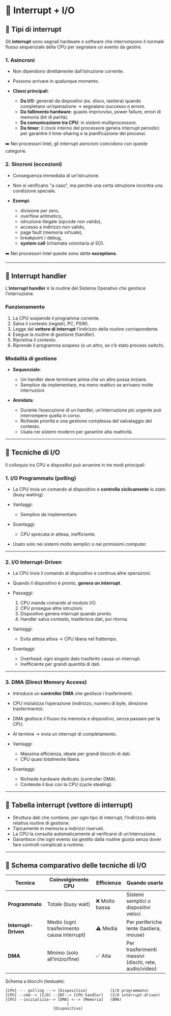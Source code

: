 # 📖 Interrupt + I/O

## 🔹 Tipi di interrupt

Gli **interrupt** sono segnali hardware o software che interrompono il normale flusso sequenziale della CPU per segnalare un evento da gestire.

### 1. **Asincroni**

* Non dipendono direttamente dall’istruzione corrente.
* Possono arrivare in qualunque momento.
* **Classi principali**:

  * **Da I/O**: generati da dispositivi (es. disco, tastiera) quando completano un’operazione → segnalano successo o errore.
  * **Da fallimento hardware**: guasto improvviso, power failure, errori di memoria (bit di parità).
  * **Da comunicazione tra CPU**: in sistemi multiprocessore.
  * **Da timer**: il clock interno del processore genera interrupt periodici per garantire il time-sharing e la pianificazione dei processi.

➡️ Nei processori Intel, gli interrupt asincroni coincidono con queste categorie.

### 2. **Sincroni (eccezioni)**

* Conseguenza immediata di un’istruzione.
* Non si verificano "a caso", ma perché una certa istruzione incontra una condizione speciale.
* **Esempi**:

  * divisione per zero,
  * overflow aritmetico,
  * istruzione illegale (opcode non valido),
  * accesso a indirizzo non valido,
  * page fault (memoria virtuale),
  * breakpoint / debug,
  * **system call** (chiamata volontaria al SO).

➡️ Nei processori Intel queste sono dette **exceptions**.

---

## 🔹 Interrupt handler

L’**interrupt handler** è la routine del Sistema Operativo che gestisce l’interruzione.

### Funzionamento

1. La CPU sospende il programma corrente.
2. Salva il contesto (registri, PC, PSW).
3. Legge dal **vettore di interrupt** l’indirizzo della routine corrispondente.
4. Esegue la routine di gestione (handler).
5. Ripristina il contesto.
6. Riprende il programma sospeso (o un altro, se c’è stato process switch).

### Modalità di gestione

* **Sequenziale**:

  * Un handler deve terminare prima che un altro possa iniziare.
  * Semplice da implementare, ma meno reattivo se arrivano molte interruzioni.
* **Annidata**:

  * Durante l’esecuzione di un handler, un’interruzione più urgente può interrompere quella in corso.
  * Richiede priorità e una gestione complessa del salvataggio del contesto.
  * Usata nei sistemi moderni per garantire alta reattività.

---

## 🔹 Tecniche di I/O

Il colloquio tra CPU e dispositivi può avvenire in tre modi principali:

### 1. **I/O Programmato (polling)**

* La CPU invia un comando al dispositivo e **controlla ciclicamente** lo stato (busy waiting).
* Vantaggi:

  * Semplice da implementare.
* Svantaggi:

  * CPU sprecata in attesa, inefficiente.
* Usato solo nei sistemi molto semplici o nei primissimi computer.

---

### 2. **I/O Interrupt-Driven**

* La CPU invia il comando al dispositivo e continua altre operazioni.
* Quando il dispositivo è pronto, **genera un interrupt**.
* Passaggi:

  1. CPU manda comando al modulo I/O.
  2. CPU prosegue altre istruzioni.
  3. Dispositivo genera interrupt quando pronto.
  4. Handler salva contesto, trasferisce dati, poi ritorna.
* Vantaggi:

  * Evita attesa attiva → CPU libera nel frattempo.
* Svantaggi:

  * Overhead: ogni singolo dato trasferito causa un interrupt.
  * Inefficiente per grandi quantità di dati.

---

### 3. **DMA (Direct Memory Access)**

* Introduce un **controller DMA** che gestisce i trasferimenti.
* CPU inizializza l’operazione (indirizzo, numero di byte, direzione trasferimento).
* DMA gestisce il flusso tra memoria e dispositivo, senza passare per la CPU.
* Al termine → invia un interrupt di completamento.
* Vantaggi:

  * Massima efficienza, ideale per grandi blocchi di dati.
  * CPU quasi totalmente libera.
* Svantaggi:

  * Richiede hardware dedicato (controller DMA).
  * Contende il bus con la CPU (cycle stealing).

---

## 🔹 Tabella interrupt (vettore di interrupt)

* Struttura dati che contiene, per ogni tipo di interrupt, l’indirizzo della relativa routine di gestione.
* Tipicamente in memoria a indirizzi riservati.
* La CPU la consulta automaticamente al verificarsi di un’interruzione.
* Garantisce che ogni evento sia gestito dalla routine giusta senza dover fare controlli complicati a runtime.

---

## 🔹 Schema comparativo delle tecniche di I/O

| **Tecnica**          | **Coinvolgimento CPU**                     | **Efficienza** | **Quando usarla**                                     |
| -------------------- | ------------------------------------------ | -------------- | ----------------------------------------------------- |
| **Programmato**      | Totale (busy wait)                         | ❌ Molto bassa  | Sistemi semplici o dispositivi veloci                 |
| **Interrupt-Driven** | Medio (ogni trasferimento causa interrupt) | ⚠️ Media       | Per periferiche lente (tastiera, mouse)               |
| **DMA**              | Minimo (solo all’inizio/fine)              | ✅ Alta         | Per trasferimenti massivi (dischi, rete, audio/video) |

Schema a blocchi (testuale):

```text
[CPU] --- polling ---> [Dispositivo]          (I/O programmato)
[CPU] --cmd--> [I/O] --INT--> [CPU handler]   (I/O interrupt-driven)
[CPU] --inizializza--> [DMA] <--> [Memoria]   (DMA)
                           |
                     [Dispositivo]
```
